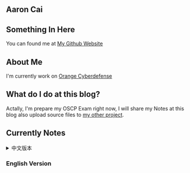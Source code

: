 ## Aaron Cai
## Something In Here
You can found me at [My Github Website](https://github.com/AaronCaiii)

## About Me
I'm currently work on [Orange Cyberdefense](https://www.orangecyberdefense.com)

## What do I do at this blog?
Actally, I'm prepare my OSCP Exam right now, I will share my Notes at this blog also upload source files to [my other project](https://github.com/AaronCaiii/Notes).

## Currently Notes
<details>
<summary>中文版本</summary>
<li><p><a href="https://aaroncaiii.github.io/Target%20Notes/Cute">Cute</a></p></li>
<li><p><a href="https://aaroncaiii.github.io/Target%20Notes/Development">Development</a></p></li>
<li><p><a href="https://aaroncaiii.github.io/Target%20Notes/FALL">FALL</a></p></li>
<li><p><a href="https://aaroncaiii.github.io/Target%20Notes/Joy">Joy</a></p></li>
<li><p><a href="https://aaroncaiii.github.io/Target%20Notes/SkyTower">SkyTower</a></p></li>
<li><p><a href="https://aaroncaiii.github.io/Target%20Notes/lampiao">lampiao</a></p></li>
<li><p><a href="https://aaroncaiii.github.io/Target%20Notes/loly">loly</a></p></li>
<li><p><a href="https://aaroncaiii.github.io/Target%20Notes/natraj">natraj</a></p></li>
<li><p><a href="https://aaroncaiii.github.io/Target%20Notes/sar">sar</a></p></li>
<li><p><a href="https://aaroncaiii.github.io/Target%20Notes/solstice">solstice</a></p></li>
</details>

### English Version
